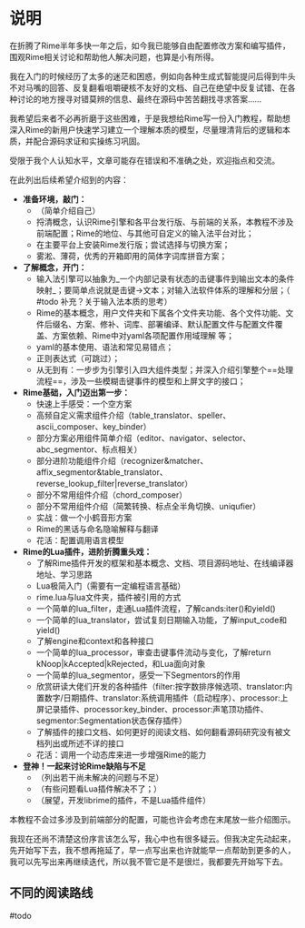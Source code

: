# 说明

在折腾了Rime半年多快一年之后，如今我已能够自由配置修改方案和编写插件，围观Rime相关讨论和帮助他人解决问题，也算是小有所得。

我在入门的时候经历了太多的迷茫和困惑，例如向各种生成式智能提问后得到牛头不对马嘴的回答、反复翻看咀嚼硬核不友好的文档、自己在绝望中反复试错、在各种讨论的地方搜寻对错莫辨的信息、最终在源码中苦苦翻找寻求答案……

我希望后来者不必再折磨于这些困难，于是我想给Rime写一份入门教程，帮助想深入Rime的新用户快速学习建立一个理解本质的模型，尽量理清背后的逻辑和本质，并配合源码求证和实操练习巩固。

受限于我个人认知水平，文章可能存在错误和不准确之处，欢迎指点和交流。

在此列出后续希望介绍到的内容：

 - **准备环境，敲门：**
	 - （简单介绍自己）
	 - 捋清概念，认识Rime引擎和各平台发行版、与前端的关系，本教程不涉及前端配置；Rime的地位、与其他可自定义的输入法平台对比；
	 - 在主要平台上安装Rime发行版；尝试选择与切换方案；
	 - 雾淞、薄荷，优秀的开箱即用的简体字词库拼音方案；
 - **了解概念，开门：**
	 - 输入法引擎可以抽象为_一个内部记录有状态的击键事件到输出文本的条件映射_；要简单点说就是击键->文本；对输入法软件体系的理解和分层；（ #todo 补充？关于输入法本质的思考）
	 - Rime的基本概念，用户文件夹和下属各个文件夹功能、各个文件功能、文件后缀名、方案、修补、词库、部署编译、默认配置文件与配置文件覆盖、方案依赖、Rime中对yaml各项配置作用域理解 等；
	 - yaml的基本使用、语法和常见易错点；
	 - 正则表达式（可跳过）；
	 - 从无到有：一步步为引擎引入四大组件类型；并深入介绍引擎整个==处理流程==，涉及一些模糊击键事件的模型和上屏文字的接口；
 - **Rime基础，入门迈出第一步：**
	 - 快速上手感受：一个空方案
	 - 高频自定义需求组件介绍（table_translator、speller、ascii_composer、key_binder）
	 - 部分方案必用组件简单介绍（editor、navigator、selector、abc_segmentor、标点相关）
	 - 部分进阶功能组件介绍（recognizer&matcher、affix_segmentor&table_translator、reverse_lookup_filter|reverse_translator）
	 - 部分不常用组件介绍（chord_composer）
	 - 部分不常用组件介绍（简繁转换、标点全半角切换、uniqufier）
	 - 实战：做一个小鹤音形方案
	 - Rime的黑话与命名隐喻解释与翻译
	 - 花活：配置调用语言模型
 - **Rime的Lua插件，进阶折腾重头戏：**
	 - 了解Rime插件开发的框架和基本概念、文档、项目源码地址、在线编译器地址、学习思路
	 - Lua极简入门（需要有一定编程语言基础）
	 - rime.lua与lua文件夹，插件被引用的方式
	 - 一个简单的lua_filter，走通Lua插件流程，了解cands:iter()和yield()
	 - 一个简单的lua_translator，尝试复刻日期输入功能，了解input_code和yield()
	 - 了解engine和context和各种接口
	 - 一个简单的lua_processor，审查击键事件流动与变化，了解return kNoop|kAccepted|kRejected，和Lua面向对象
	 - 一个简单的lua_segmentor，感受一下Segmentors的作用
	 - 欣赏研读大佬们开发的各种插件（filter:按字数排序候选项、translator:内置数字/日期插件、translator:系统调用插件（启动程序）、processor:上屏记录插件、processor:key_binder、processor:声笔顶功插件、segmentor:Segmentation状态保存插件）
	 - 了解插件的接口文档、如何更好的阅读文档、如何翻看源码研究没有被文档列出或所述不详的接口
	 - 花活：调用一个动态库来进一步增强Rime的能力
 - **登神！一起来讨论Rime缺陷与不足**
	 - （列出若干尚未解决的问题与不足）
	 - （有些问题看Lua插件解决不了；）
	 - （展望，开发librime的插件，不是Lua插件组件）


本教程不会过多涉及到前端部分的配置，可能也许会考虑在末尾放一些介绍图示。


我现在还尚不清楚这份序言该怎么写，我心中也有很多疑云。但我决定先动起来，先开始写下去，我不想再拖延了，早一点写出来也许就能早一点帮助到更多的人，我可以先写出来再继续迭代，所以我不管它是不是很烂，我都要先开始写下去。





## 不同的阅读路线

#todo
